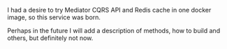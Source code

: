 I had a desire to try Mediator CQRS API and Redis cache in one docker image, 
so this service was born.

Perhaps in the future I will add a description of methods, 
how to build and others, but definitely not now.